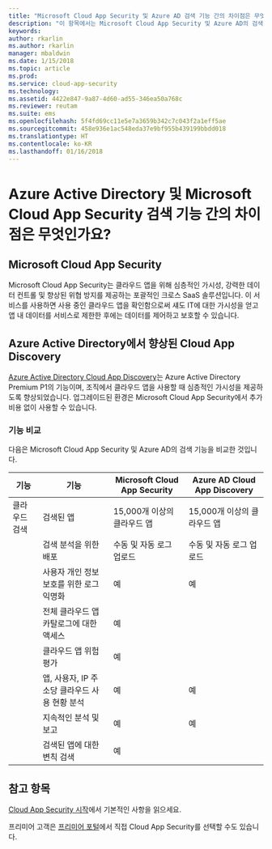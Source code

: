 ```yaml
---
title: "Microsoft Cloud App Security 및 Azure AD 검색 기능 간의 차이점은 무엇인가요? | Microsoft 문서"
description: "이 항목에서는 Microsoft Cloud App Security 및 Azure AD의 검색 기능 간의 차이점을 설명합니다."
keywords: 
author: rkarlin
ms.author: rkarlin
manager: mbaldwin
ms.date: 1/15/2018
ms.topic: article
ms.prod: 
ms.service: cloud-app-security
ms.technology: 
ms.assetid: 4422e847-9a87-4d60-ad55-346ea50a768c
ms.reviewer: reutam
ms.suite: ems
ms.openlocfilehash: 5f4fd69cc11e5e7a3659b342c7c043f2a1eff5ae
ms.sourcegitcommit: 458e936e1ac548eda37e9bf955b439199bbdd018
ms.translationtype: HT
ms.contentlocale: ko-KR
ms.lasthandoff: 01/16/2018
---
```

# <a name="what-are-the-differences-discovery-capabilities-in-azure-active-directory-and-microsoft-cloud-app-security"></a>Azure Active Directory 및 Microsoft Cloud App Security 검색 기능 간의 차이점은 무엇인가요?

## <a name="microsoft-cloud-app-security"></a>Microsoft Cloud App Security 

Microsoft Cloud App Security는 클라우드 앱을 위해 심층적인 가시성, 강력한 데이터 컨트롤 및 향상된 위협 방지를 제공하는 포괄적인 크로스 SaaS 솔루션입니다. 이 서비스를 사용하면 사용 중인 클라우드 앱을 확인함으로써 섀도 IT에 대한 가시성을 얻고 앱 내 데이터를 서비스로 제한한 후에는 데이터를 제어하고 보호할 수 있습니다. 

## <a name="enhanced-cloud-app-discovery-in-azure-active-directory"></a>Azure Active Directory에서 향상된 Cloud App Discovery

[Azure Active Directory Cloud App Discovery](https://aka.ms/caddocsnew)는 Azure Active Directory Premium P1의 기능이며, 조직에서 클라우드 앱을 사용할 때 심층적인 가시성을 제공하도록 향상되었습니다. 업그레이드된 환경은 Microsoft Cloud App Security에서 추가 비용 없이 사용할 수 있습니다. 

### <a name="feature-comparison"></a>기능 비교

다음은 Microsoft Cloud App Security 및 Azure AD의 검색 기능을 비교한 것입니다.

|기능|기능|Microsoft Cloud App Security|Azure AD Cloud App Discovery|
|----|----|----|----|
|클라우드 검색|검색된 앱|15,000개 이상의 클라우드 앱|15,000개 이상의 클라우드 앱|
||검색 분석을 위한 배포|수동 및 자동 로그 업로드|수동 및 자동 로그 업로드|
||사용자 개인 정보 보호를 위한 로그 익명화|예|예|
||전체 클라우드 앱 카탈로그에 대한 액세스|예||
||클라우드 앱 위험 평가|예||
||앱, 사용자, IP 주소당 클라우드 사용 현황 분석|예|예|
||지속적인 분석 및 보고|예|예|
||검색된 앱에 대한 변칙 검색|예||

## <a name="see-also"></a>참고 항목  

[Cloud App Security 시작](getting-started-with-cloud-app-security.md)에서 기본적인 사항을 읽으세요.    

프리미어 고객은 [프리미어 포털](https://premier.microsoft.com/)에서 직접 Cloud App Security를 선택할 수도 있습니다.   


